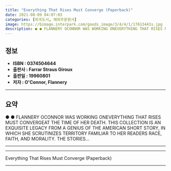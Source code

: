 ```yaml
---
title: "Everything That Rises Must Converge (Paperback)"
date: 2021-08-09 04:07:03
categories: [외국도서, 해외주문원서]
image: https://bimage.interpark.com/goods_image/3/4/4/1/17613441s.jpg
description: ● ● FLANNERY OCONNOR WAS WORKING ONEVERYTHING THAT RISES MUST CONVERGEAT THE TIME OF HER DEATH. THIS COLLECTION IS AN EXQUISITE LEGACY FROM A GENIUS OF THE AM
---
```


## **정보**

- **ISBN : 0374504644**
- **출판사 : Farrar Straus   Giroux**
- **출판일 : 19960801**
- **저자 : O'Connor, Flannery**

------



## **요약**

●  ●  FLANNERY OCONNOR WAS WORKING ONEVERYTHING THAT RISES MUST CONVERGEAT THE TIME OF HER DEATH. THIS COLLECTION IS AN EXQUISITE LEGACY FROM A GENIUS OF THE AMERICAN SHORT STORY, IN WHICH SHE SCRUTINIZES TERRITORY FAMILIAR TO HER READERS RACE, FAITH, AND MORALITY. THE STORIES... 

------



------


Everything That Rises Must Converge (Paperback) 

------


